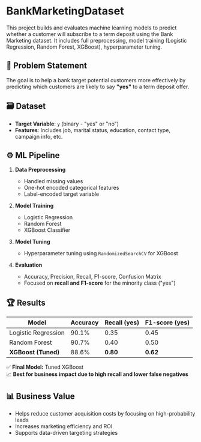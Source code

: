 # BankMarketingDataset
This project builds and evaluates machine learning models to predict whether a customer will subscribe to a term deposit using the Bank Marketing dataset. It includes full preprocessing, model training (Logistic Regression, Random Forest, XGBoost), hyperparameter tuning.

## 📌 Problem Statement

The goal is to help a bank target potential customers more effectively by predicting which customers are likely to say **"yes"** to a term deposit offer.

## 🗃️ Dataset

- **Target Variable**: `y` (binary - "yes" or "no")
- **Features**: Includes job, marital status, education, contact type, campaign info, etc.

## ⚙️ ML Pipeline

1. **Data Preprocessing**
   - Handled missing values
   - One-hot encoded categorical features
   - Label-encoded target variable

2. **Model Training**
   - Logistic Regression
   - Random Forest
   - XGBoost Classifier

3. **Model Tuning**
   - Hyperparameter tuning using `RandomizedSearchCV` for XGBoost

4. **Evaluation**
   - Accuracy, Precision, Recall, F1-score, Confusion Matrix
   - Focused on **recall and F1-score** for the minority class ("yes")

## 🏆 Results

| Model               | Accuracy | Recall (yes) | F1-score (yes) |
|---------------------|----------|--------------|----------------|
| Logistic Regression | 90.1%    | 0.35         | 0.45           |
| Random Forest       | 90.7%    | 0.40         | 0.50           |
| **XGBoost (Tuned)** | 88.6%    | **0.80**     | **0.62**       |

✅ **Final Model:** Tuned XGBoost  
📈 **Best for business impact due to high recall and lower false negatives**

## 📊 Business Value

- Helps reduce customer acquisition costs by focusing on high-probability leads
- Increases marketing efficiency and ROI
- Supports data-driven targeting strategies



